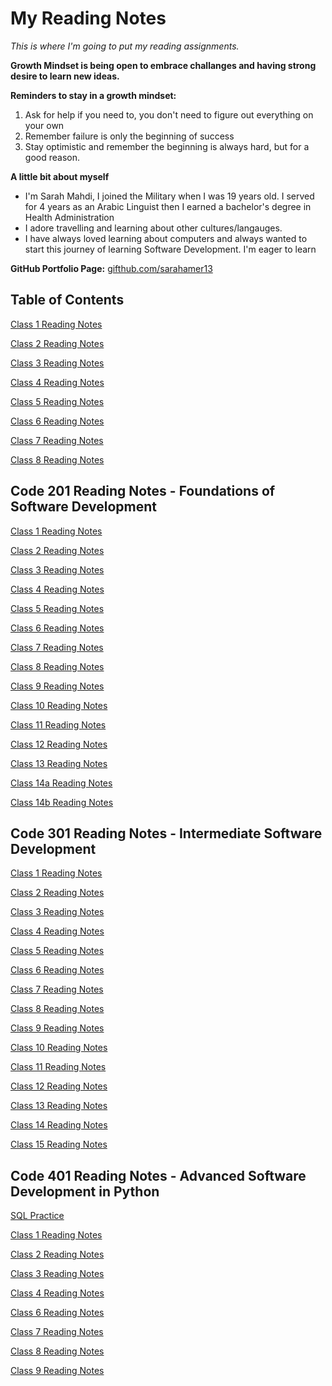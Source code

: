 # My Reading Notes

*This is where I'm going to put my reading assignments.*

**Growth Mindset is being open to embrace challanges and having strong desire to learn new ideas.**

**Reminders to stay in a growth mindset:**

1. Ask for help if you need to, you don't need to figure out everything on your own
2. Remember failure is only the beginning of success
3. Stay optimistic and remember the beginning is always hard, but for a good reason.

**A little bit about myself**

- I'm Sarah Mahdi, I joined the Military when I was 19 years old. I served for 4 years as an Arabic Linguist then I earned a bachelor's degree in Health Administration
- I adore travelling and learning about other cultures/langauges.
- I have always loved learning about computers and always wanted to start this journey of learning Software Development. I'm eager to learn

**GitHub Portfolio Page:** [gifthub.com/sarahamer13](https://github.com/sarahamer13)

## Table of Contents  

[Class 1 Reading Notes](./Class1.md)

[Class 2 Reading Notes](./Class2.md)

[Class 3 Reading Notes](./Class3.md)

[Class 4 Reading Notes](./Class4.md)

[Class 5 Reading Notes](./Class5.md)

[Class 6 Reading Notes](./Class6.md)

[Class 7 Reading Notes](./Class7.md)

[Class 8 Reading Notes](./Class8.md)


## Code 201 Reading Notes - Foundations of Software Development ##

[Class 1 Reading Notes](./Reading1-201.md)

[Class 2 Reading Notes](/Reading2-201.md)

[Class 3 Reading Notes](/Reading3-201.md)

[Class 4 Reading Notes](/Reading4-201.md)

[Class 5 Reading Notes](/Reading5-201.md)

[Class 6 Reading Notes](/Reading6-201.md)

[Class 7 Reading Notes](/Reading7-201.md)

[Class 8 Reading Notes](/Reading8-201.md)

[Class 9 Reading Notes](/Reading9-201.md)

[Class 10 Reading Notes](/Reading10-201.md)

[Class 11 Reading Notes](/Reading11-201.md)

[Class 12 Reading Notes](/Reading12-201.md)

[Class 13 Reading Notes](/Reading13-201.md)

[Class 14a Reading Notes](/Reading14a-201.md)

[Class 14b Reading Notes](/Reading14b-201.md)

## Code 301 Reading Notes - Intermediate Software Development ##

[Class 1 Reading Notes](/Reading1-301.md)

[Class 2 Reading Notes](/Reading2-301.md)

[Class 3 Reading Notes](/Reading3-301.md)

[Class 4 Reading Notes](/Reading4-301.md)

[Class 5 Reading Notes](/Reading5-301.md)

[Class 6 Reading Notes](/Reading6-301.md)

[Class 7 Reading Notes](/Reading7-301.md)

[Class 8 Reading Notes](/Reading8-301.md)

[Class 9 Reading Notes](/Reading9-301.md)

[Class 10 Reading Notes](/Reading10-301.md)

[Class 11 Reading Notes](/Reading11-301.md)

[Class 12 Reading Notes](/Reading12-301.md)

[Class 13 Reading Notes](/Reading13-301.md)

[Class 14 Reading Notes](/Reading14-301.md)

[Class 15 Reading Notes](/Reading15-301.md)

## Code 401 Reading Notes - Advanced Software Development in Python ##

[SQL Practice](/Pre-work.md)

[Class 1 Reading Notes](/Reading1-401.md)

[Class 2 Reading Notes ](/Reading2-401.md)

[Class 3 Reading Notes](/Reading3-401.md)

[Class 4 Reading Notes](/Reading4-401.md)

[Class 6 Reading Notes](/Reading6-401.md)

[Class 7 Reading Notes](/Reading7.401.md)

[Class 8 Reading Notes](/Reading8-401.md)

[Class 9 Reading Notes](/Reading9.401.md)

